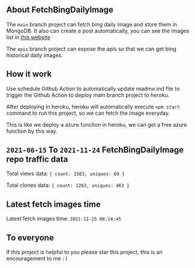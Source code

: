 ## About FetchBingDailyImage

The `main` branch project can fetch bing daily image and store them in MongoDB.
It also can create a post automatically, you can see the images list in [this website](https://oursalbum.netlify.app)

The `apis` branch project can expose the apis so that we can get bing historical daily images.

## How it work

Use schedule Github Action to automatically update readme.md file to trigger the Github Action to deploy main branch project to heroku.

After deploying in heroku, heroku will automatically execute `npm start` command to run this project, so we can fetch the image everyday.

This is like we deploy a azure function in heroku, we can get a free azure function by this way.

## `2021-06-15` To `2021-11-24` FetchBingDailyImage repo traffic data

Total views data: `{ count: 1583, uniques: 69 }`

Total clones data: `{ count: 1263, uniques: 463 }`

## Latest fetch images time

Latest fetch images time: `2021-11-25 08:14:45`

## To everyone

If this project is helpful to you please star this project, this is an encouragement to me `:)`



